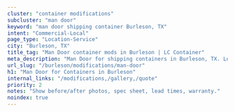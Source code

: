```yaml
---
cluster: "container modifications"
subcluster: "man door"
keyword: "man door shipping container Burleson, TX"
intent: "Commercial-Local"
page_type: "Location-Service"
city: "Burleson, TX"
title_tag: "Man Door container mods in Burleson | LC Container"
meta_description: "Man Door for shipping containers in Burleson, TX. Local fabrication & pro install. LC Container — Since 2003. Get a quote."
url_slug: "/burleson/modifications/man-door"
h1: "Man Door for Containers in Burleson"
internal_links: "/modifications,/gallery,/quote"
priority: 2
notes: "Show before/after photos, spec sheet, lead times, warranty."
noindex: true
---
```


<!-- TODO: Add unique city/inventory copy, images, and internal links here. -->
